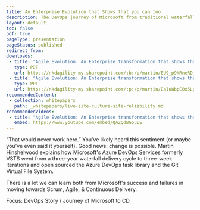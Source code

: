 ```yaml
---
title: An Enterprise Evolution that Shows that you can too
description: The DevOps journey of Microsoft from traditional waterfall to agile engineering.
layout: default
toc: false
pdf: true
pageType: presentation
pageStatus: published
redirect_from:
downloads:
 - title: "Agile Evolution: An Enterprise transformation that shows that you can too (PDF)"
   type: PDF
   url: https://nkdagility-my.sharepoint.com/:b:/p/martin/EU9_p9NRneRDjb-zitLq4O4B3SDDfmrpzPz5C-rDEYCN1A?e=7JHGhE
 - title: "Agile Evolution: An Enterprise transformation that shows that you can too (PPT)"
   type: PPT
   url: https://nkdagility-my.sharepoint.com/:p:/p/martin/EaIuWbpE0x5LgNvESTeeyyQBAaS79iOV6F42NrURGBupCg?e=rarFcb
recommendedContent:
 - collection: whitepapers
   path: _whitepapers/live-site-culture-site-reliability.md
recommendedVideos:
 - title: "Agile Evolution: An Enterprise transformation that shows that you can too - Martin Hinshelwood"
   embed: https://www.youtube.com/embed/QA2QdBG5uLE
---
```



“That would never work here.” You’ve likely heard this sentiment (or maybe you’ve even said it yourself). Good news: change is possible. Martin Hinshelwood explains how Microsoft's Azure DevOps Services formerly VSTS went from a three-year waterfall delivery cycle to three-week iterations and open sourced the Azure DevOps task library and the Git Virtual File System.

There is a lot we can learn both from Microsoft's success and failures in moving towards Scrum, Agile, & Continuous Delivery.


Focus: DevOps Story / Journey of Microsoft to CD
